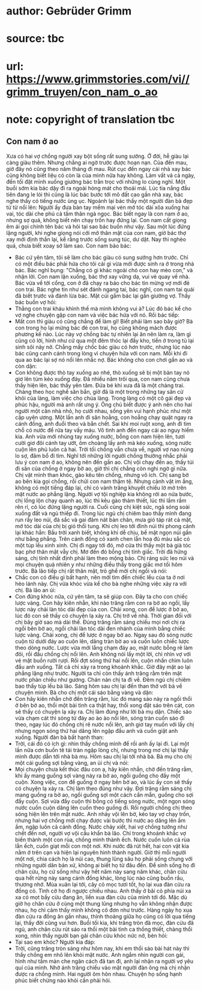 # author: Gebrüder Grimm
# source: tbc
# url: https://www.grimmstories.com/vi//grimm_truyen/con_nam_o_ao
# note: copyright of translation tbc

## Con nam ở ao 

Xưa có hai vợ chồng người xay bột sống rất sung sướng. Ở đời, hễ giàu
lại càng giàu thêm. Nhưng chẳng ai ngờ trước được hoạn nạn. Của đến mau,
giờ đây nó cũng theo năm tháng đi mau. Rút cục đến ngay cái nhà xay bác
cũng không biết liệu có còn là của mình nữa hay không. Làm vất vả cả
ngày, đến tối đặt mình xuống giường bác trằn trọc với những lo cùng
nghĩ.
Một buổi sớm kia bác dậy đi ra ngoài hóng mát cho thoải mái. Lúc tia
nắng đầu tiên đang le lói thì cũng là lúc bác bước tới mô đất cao gần
nhà xay, bác nghe thấy có tiếng nước ùng ục. Ngoảnh lại bác thấy một
người đàn bà đẹp từ từ nổi lên: Người ấy đưa bàn tay mềm mại vén mớ tóc
dài xõa xuống hai vai, tóc dài che phủ cả tấm thân ngà ngọc. Bác biết
ngay là con nam ở ao, nhưng sợ quá, không biết nên chạy trốn hay đứng
lại. Con nam cất giọng êm ái gọi chính tên bác và hỏi tại sao bác buồn
như vậy. Sau một lúc đứng lặng người, khi nghe giọng nói cởi mở thân mật
của con nam, giờ bác thợ xay mới định thần lại, kể rằng trước sống sung
túc, dư dật. Nay thì nghèo quá, chưa biết xoay sở làm sao.
Con nam bảo bác:
- Bác cứ yên tâm, tôi sẽ làm cho bác giàu có sung sướng hơn trước. Chỉ
có một điều bác phải hứa cho tôi cái gì vừa mới được sinh ra ở trong nhà
bác.
Bác nghĩ bụng: "Chẳng có gì khác ngoài chó con hay mèo con," và nhận
lời. Con nam lặn xuống, bác thợ xay vững dạ, vui vẻ quay về nhà. Bác vừa
về tới cổng, con ở đã chạy ra báo cho bác tin mừng vợ mới đẻ con trai.
Bác nghe tin như sét đánh ngang tai, bác nghĩ, con nam tai quái đã biết
trước và đánh lừa bác.
Mặt cúi gầm bác lại gần giường vợ. Thấy bác buồn vợ hỏi:
- Thằng con trai kháu khỉnh thế mà mình không vui à?
Lúc đó bác kể cho vợ nghe chuyện gặp con nam và việc bác hứa với nó. Rồi
bác tiếp:
- Mất con thì giàu có cũng chẳng để làm gì! Biết phải làm sao bây giờ?
Bà con trong họ lại mừng bác đẻ con trai, họ cũng không mách được phương
kế nào.
Lúc này vợ chồng bác tự nhiên lại ăn nên làm ra, làm gì cũng có lời,
hình như cứ qua một đêm thóc lại đầy kho, tiền ở trong tủ lại sinh sôi
nảy nở. Chẳng mấy chốc bác giàu có hơn trước, nhưng lúc nào bác cũng
canh cánh trong lòng vì chuyện hứa với con nam. Mỗi khi đi qua ao bác
lại sợ nó nổi lên nhắc nợ. Bác không cho con chơi gần ao và còn dặn:
- Con không được thò tay xuống ao nhé, thò xuống sẽ bị một bàn tay nó
giơ lên túm kéo xuống đáy.
Đã nhiều năm trôi qua, con nam cũng chưa thấy hiện lên, bác thấy yên
tâm.
Đứa bé khi xưa đã là một chàng trai. Chàng theo học nghề săn bắn, giờ đã
là một trong những tay săn cừ khôi của làng, làm việc cho chúa làng.
Trong làng có một cô gái đẹp và phúc hậu, người mà anh rất ưng ý. Ông
chủ biết được ý anh nên cho hai người một căn nhà nhỏ, họ cưới nhau,
sống yên vui hạnh phúc như một cặp uyên ương.
Một lần anh đi săn hoẵng, con hoẵng chạy quặt ngay ra cánh đồng, anh
đuổi theo và bắn chết. Sai khi moi ruột xong, anh đi tìm chỗ có nước để
rửa tay vấy máu. Vô tình anh đến ngay cái ao nguy hiểm kia. Anh vừa mới
nhúng tay xuống nước, bỗng con nam hiện lên, tươi cười giơ đôi cánh tay
ướt, ôm choàng lấy anh mà kéo xuống, sóng nước cuộn lên phủ luôn cả
hai.
Trời tối chồng vẫn chưa về, người vợ nao núng lo sợ, đâm bổ đi tìm. Nghĩ
tới những lời người chồng thường nhắc phải lưu ý con nam ở ao, không nên
đến gần ao. Chị vội chạy đến ao, thấy túi đi săn của chồng ở ngay bờ ao,
giờ thì chị chẳng còn nghi ngờ gì nữa. Chị vật mình than khóc, gào kêu
tên chồng, nhưng vô ích. Chị sang bờ ao bên kia gọi chồng, rồi chửi con
nam thậm tệ. Nhưng cảnh vật im ắng, không có một tiếng đáp lại, chỉ có
vành trăng khuyết chiếu lờ mờ trên mặt nước ao phẳng lặng. Người vợ tội
nghiệp kia không rời ao nửa bước, chị lồng lộn chạy quanh ao, lúc thì
kêu gào thảm thiết, lúc thì lầm rầm rên rỉ, có lúc đứng lặng người ra.
Cuối cùng chị kiệt sức, ngã sóng soài xuống đất và ngủ thiếp đi.
Trong lúc ngủ chị chiêm bao thấy mình đang run rẩy leo núi, đá sắc và
gai đâm nát bàn chân, mưa gió táp rát cả mặt, mớ tóc dài của chị bị gió
thổi tung. Khi chị leo tới đỉnh núi thì phong cảnh lại khác hẳn: Bầu
trời xanh biết, không khí dễ chịu, bề mặt ngọn núi gần như bằng phẳng.
Trên cánh đồng cỏ xanh chen lẫn hoa đủ màu sắc có một túp lều xinh xinh.
Chị đi ngay tới đó, mở cửa thì thấy một bà già tóc bạc phơ thân mật vẫy
chị.
Mơ đến đó bỗng chị tỉnh giấc. Trời đã hửng sáng, chị tính nhất định phải
làm theo mộng báo. Chị ráng sức leo núi và mọi chuyện quả nhiên y như
những điều thấy trong giấc mơ tối hôm trước. Bà lão tiếp chị rất thân
mật, trỏ ghế mời chị ngồi và nói:
- Chắc con có điều gì bất hạnh, nên mới tìm đến chiếc lều của ta ở nơi
hẻo lánh này.
Chị vừa khóc vừa kể cho bà nghe những việc xảy ra với chị. Bà lão an
ủi:
- Con đừng khóc nữa, cứ yên tâm, ta sẽ giúp con. Đây ta cho con chiếc
lược vàng. Con hãy kiên nhẫn, khi nào trăng rằm con ra bờ ao ngồi, lấy
lược này chải làn tóc dài đẹp của con. Chải xong, con để lược ở bờ ao,
lúc đó con sẽ thấy có chuyện lạ xảy ra.
Chị trở về nhà. Thời gian đối với chị bây giờ sao mà dài thế. Đúng trăng
rằm sáng chiếu mọi nơi chị ra ngồi bên bờ ao, ngồi chải làn tóc dài đen
nhánh của mình bằng chiếc lược vàng. Chải xong, chị để lược ở ngay bờ
ao. Ngay sau đó sóng nước cuộn từ dưới đáy ao cuộn lên, dâng tràn bờ ao
và cuốn luôn chiếc lược theo dòng nước.
Lược vừa mới lắng chạm đáy ao, mặt nước bỗng rẽ làm đôi, rồi đầu chồng
chị nổi lên. Anh không nói lấy một lời, chỉ nhìn vợ với vẻ mặt buồn rười
rượi. Rồi đợt sóng thứ hai nổi lên, cuộn nhấn chìm luôn đầu anh xuống.
Tất cả chỉ xảy ra trong khoảnh khắc. Giờ đây mặt ao lại phẳng lặng như
trước. Người ta chỉ còn thấy ánh trăng rằm trên mặt nước phản chiếu như
gương.
Chán nản chị ta đi về. Đêm ngủ chị chiêm bao thấy túp lều bà lão. Sáng
hôm sau chị lại đến than thở với bà về chuyện mình. Bà cho chị một cái
sáo bằng vàng và dặn:
- Con hãy kiên nhẫn chờ đến trăng rằm, lúc đó mang sáo này ra ngồi thổi
ở bên bờ ao, thổi một bài tình ca thật hay, thổi xong đặt sáo trên cát,
con sẽ thấy có chuyện lạ xảy ra.
Chị làm đúng như lời bà mụ dặn. Chiếc sáo vừa chạm cát thì sóng từ đáy
ao ào ào nổi lên, sóng tràn cuốn sáo đi theo, ngay lúc đó chồng chị rẽ
nước nổi lên, anh giơ tay muốn với lấy chị nhưng ngọn sóng thứ hai dâng
lên ngập đầu anh và cuốn giật anh xuống.
Người đàn bà bất hạnh than:
- Trời, cái đó có ích gì: nhìn thấy chồng mình để rồi anh ấy lại đi.
Lại một lần nữa cơn buồn tê tái tràn ngập lòng chị, nhưng trong mơ chị
lại thấy mình được dẫn tới nhà bà mụ. Hôm sau chị lại tới nhà bà. Bà mụ
cho chị một cái guồng sợi bằng vàng, an ủi chị và nói:
- Mọi chuyện chưa kết thúc đâu con ạ, hãy kiên nhẫn, chờ đến trăng rằm,
khi ấy mang guồng sợi vàng này ra bờ ao, ngồi guồng cho đầy một cuộn.
Xong việc, con để guồng ở ngay bên bờ ao, và lúc ấy con sẽ thấy có
chuyện lạ xảy ra.
Chị làm theo đúng như vậy. Đợi trăng rằm sáng chị mang guồng ra bờ ao,
ngồi guồng sợi một cách cần mẫn, guồng cho sợi đầy cuộn. Sợi vừa đầy
cuộn thì bỗng có tiếng sóng nước, một ngọn sóng nước cuồn cuộn dâng lên
cuốn theo guồng đi. Rồi người chồng chị theo sóng hiện lên trên mặt
nước. Anh nhảy vội lên bờ, kéo tay vợ chạy trốn, nhưng hai vợ chồng mới
chạy được vài bước thì nước ao dâng lên ầm ầm, ngập luôn cả cánh đồng.
Nước chảy xiết, hai vợ chồng tưởng như chết đến nơi, người vợ vội cầu
khẩn bà lão. Chỉ trong khoảnh khắc vợ biến thành một con rùa, chồng mình
thành ếch. Nước cuốn luôn cả rùa lẫn ếch, cuốn giạt mỗi con một nơi.
Khi nước đã rút hết, hai con vật kia nằm ở trên cạn và hiện lại nguyên
hình thành người. Giờ thì mỗi người một nơi, chia cách họ là núi cao,
thung lũng sâu họ phải sống chung với những người dân bản xứ, không ai
biết họ từ đâu đến.
Để sinh sống họ đi chăn cừu, họ cứ sống như vậy hết năm này sang năm
khác, chăn cừu qua hết rừng này sang cánh đồng khác, lòng lúc nào cũng
buồn rầu, thương nhớ.
Mùa xuân lại tới, cây cỏ mọc tươi tốt, họ lại xua đàn cừu ra đồng cỏ.
Tình cờ họ đi ngược chiều nhau. Anh thấy ở bãi cỏ phía núi xa xa có mọt
bầy cừu đang ăn, liền xua đàn cừu của mình tới đó. Mặc dù giờ họ chăn
cừu ở cùng một thung lũng nhưng họ vẫn không nhận được nhau, họ chỉ cảm
thấy mình không cô đơn như trước. Hàng ngày họ xua đàn cừu ra đồng ăn
gần nhau, thỉnh thoảng giữa họ cũng có lời qua tiếng lại, thấy đời cũng
vui hơn.
Buổi tối kia, khi trăng tròn đã mọc, đàn cừu đã ngủ, anh chăn cừu rút
sáo ra thổi một bài tình ca thống thiết, chàng thổi xong, nhìn thấy
người bạn gái chăn cừu khóc nức nở, bèn hỏi:
- Tại sao em khóc?
Người kia đáp:
- Trời, cũng trăng tròn sáng như hôm nay, khi em thổi sáo bài hát này
thì thấy chồng em nhô lên khỏi mặt nước.
Anh ngắm nhìn người con gái, hình như tấm màn che ngăn cách đã tan đi,
anh lại nhận ra người vợ yêu quí của mình. Nhờ ánh trăng chiếu vào mặt
người đàn ông mà chị nhận được ra chồng mình. Hai người ôm hôn nhau.
Chuyện họ sống hạnh phúc biết chừng nào khỏi cần phải hỏi.
